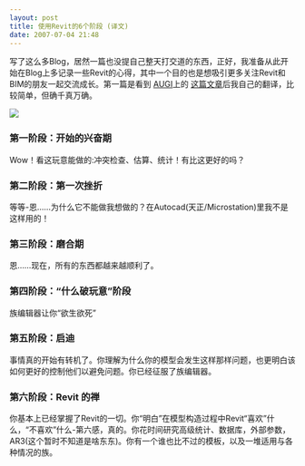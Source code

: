 ```yaml
---
layout: post
title: 使用Revit的6个阶段 (译文)
date: 2007-07-04 21:48
---
```

写了这么多Blog，居然一篇也没提自己整天打交道的东西，正好，我准备从此开始在Blog上多记录一些Revit的心得，其中一个目的也是想吸引更多关注Revit和BIM的朋友一起交流成长。第一篇是看到 [AUGI](http://forums.augi.com)上的 [这篇文章](http://forums.augi.com/showthread.php?t=3335)后我自己的翻译，比较简单，但确千真万确。

![](http://imgred.com/http://www.cranedigital.com/graphics/revitscreenshot.jpg)

### 第一阶段：开始的兴奋期
Wow！看这玩意能做的:冲突检查、估算、统计！有比这更好的吗？
### 第二阶段：第一次挫折
等等-恩……为什么它不能做我想做的？在Autocad(天正/Microstation)里我不是这样用的！
### 第三阶段：磨合期
恩……现在，所有的东西都越来越顺利了。
### 第四阶段：“什么破玩意”阶段 
族编辑器让你“欲生欲死”
### 第五阶段：启迪
事情真的开始有转机了。你理解为什么你的模型会发生这样那样问题，也更明白该如何更好的控制他们以避免问题。你已经征服了族编辑器。
### 第六阶段：Revit 的禅
你基本上已经掌握了Revit的一切。你“明白”在模型构造过程中Revit“喜欢”什么，“不喜欢”什么-第六感，真的。你花时间研究高级统计、数据库，外部参数，AR3(这个暂时不知道是啥东东)。你有一个谁也比不过的模板，以及一堆适用与各种情况的族。

